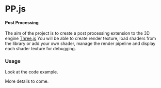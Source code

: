 PP.js
========

#### Post Processing ####

The aim of the project is to create a post processing extension to the 3D engine [Three.js](https://github.com/mrdoob/three.js)
You will be able to create render texture, load shaders from the library or add your own shader, manage the render pipeline and display each shader texture for debugging.


### Usage ###

Look at the code example.

More details to come.
